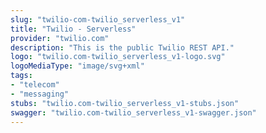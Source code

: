 ```yaml
---
slug: "twilio-com-twilio_serverless_v1"
title: "Twilio - Serverless"
provider: "twilio.com"
description: "This is the public Twilio REST API."
logo: "twilio.com-twilio_serverless_v1-logo.svg"
logoMediaType: "image/svg+xml"
tags:
- "telecom"
- "messaging"
stubs: "twilio.com-twilio_serverless_v1-stubs.json"
swagger: "twilio.com-twilio_serverless_v1-swagger.json"
---
```

